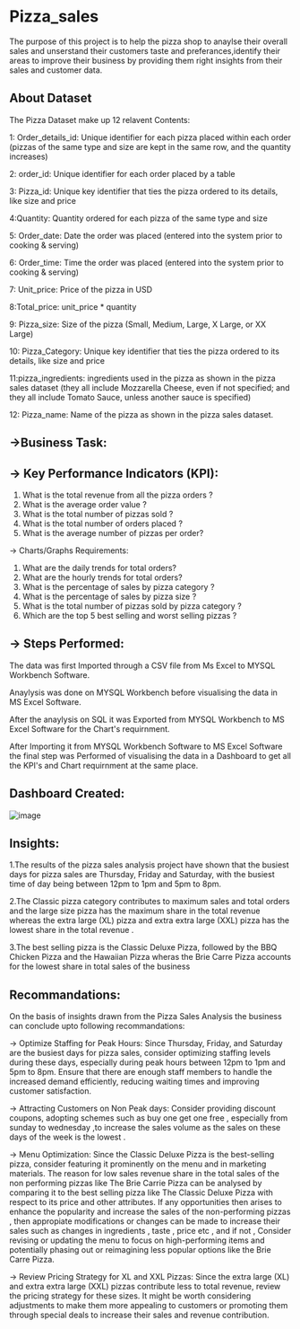 # Pizza_sales
The purpose of this project is to help the pizza shop to anaylse their overall sales and unserstand their customers taste and preferances,identify their areas to improve their business by providing them right insights from their sales and customer data.

## About Dataset
The Pizza Dataset make up 12 relavent Contents:

1: Order_details_id: Unique identifier for each pizza placed within each order (pizzas of the same type and size are kept in the same row, and the quantity increases)

2: order_id: Unique identifier for each order placed by a table

3: Pizza_id: Unique key identifier that ties the pizza ordered to its details, like size and price

4:Quantity: Quantity ordered for each pizza of the same type and size

5: Order_date: Date the order was placed (entered into the system prior to cooking & serving)

6: Order_time: Time the order was placed (entered into the system prior to cooking & serving)

7: Unit_price: Price of the pizza in USD

8:Total_price: unit_price * quantity

9: Pizza_size: Size of the pizza (Small, Medium, Large, X Large, or XX Large)

10: Pizza_Category: Unique key identifier that ties the pizza ordered to its details, like size and price

11:pizza_ingredients: ingredients used in the pizza as shown in the pizza sales dataset (they all include Mozzarella Cheese, even if not specified; and they all include Tomato Sauce, unless another sauce is specified)

12: Pizza_name: Name of the pizza as shown in the pizza sales dataset.

## ->Business Task:

## -> Key Performance Indicators (KPI):

1. What is the total revenue from all the pizza orders ?
2. What is the average order value ?
3. What is the total number of pizzas sold ?
4. What is the total number of orders placed ?
5. What is the average number of pizzas per order?

 -> Charts/Graphs Requirements:

1. What are the daily trends for total orders?
2. What are the hourly trends for total orders?
3. What is the percentage of sales by pizza category ?
4. What is the percentage of sales by pizza size ?
5. What is the total number of pizzas sold by pizza category ?
6. Which are the top 5 best selling and worst selling pizzas ?





## -> Steps Performed:

The data was first Imported through a CSV file from Ms Excel to MYSQL Workbench Software.

Anaylysis was done on MYSQL Workbench before visualising the data in MS Excel Software. 

After the anaylysis on SQL it was Exported from  MYSQL Workbench to MS Excel Software for the Chart's requirnment. 

After Importing it from MYSQL Workbench Software to MS Excel Software the final step was Performed of visualising the data in a Dashboard to get all the KPI's and Chart requirnment at the same place. 

## Dashboard Created:

![image](https://github.com/yash-9300/Pizza_Sales_Analysis/assets/142987184/b592b5f6-a7b6-4d39-9362-28f74aa7883f)





## Insights:


1.The results of the pizza sales analysis project have shown that the busiest days for pizza sales are Thursday, Friday and Saturday, with the busiest time of day being between 12pm to 1pm and 5pm to 8pm.

2.The Classic pizza category contributes to maximum sales and total orders and the large size pizza has the maximum share in the total revenue whereas the extra large (XL) pizza and extra extra large (XXL) pizza has the lowest share in the total revenue .

3.The best selling pizza is the Classic Deluxe Pizza, followed by the BBQ Chicken Pizza and the Hawaiian Pizza wheras the Brie Carre Pizza accounts for the lowest share in total sales of the business

## Recommandations:

On the basis of insights drawn from the Pizza Sales Analysis the business can conclude upto following recommandations:

-> Optimize Staffing for Peak Hours:
Since Thursday, Friday, and Saturday are the busiest days for pizza sales, consider optimizing staffing levels during these days, especially during peak hours between 12pm to 1pm and 5pm to 8pm. Ensure that there are enough staff members to handle the increased demand efficiently, reducing waiting times and improving customer satisfaction.

-> Attracting Customers on Non Peak days:
Consider providing discount coupons, adopting schemes such as buy one get one free , especially from sunday to wednesday ,to increase the sales volume as the sales on these days of the week is the lowest .

-> Menu Optimization:
Since the Classic Deluxe Pizza is the best-selling pizza, consider featuring it prominently on the menu and in marketing materials. The reason for low sales revenue share in the total sales of the non performing pizzas like The Brie Carrie Pizza can be analysed by comparing it to the best selling pizza like The Classic Deluxe Pizza with respect to its price and other attributes. If any opportunities then arises to enhance the popularity and increase the sales of the non-performing pizzas , then appropiate modifications or changes can be made to increase their sales such as changes in ingredients , taste , price etc , and if not , Consider revising or updating the menu to focus on high-performing items and potentially phasing out or reimagining less popular options like the Brie Carre Pizza.

-> Review Pricing Strategy for XL and XXL Pizzas:
Since the extra large (XL) and extra extra large (XXL) pizzas contribute less to total revenue, review the pricing strategy for these sizes. It might be worth considering adjustments to make them more appealing to customers or promoting them through special deals to increase their sales and revenue contribution.
